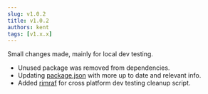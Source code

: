 ```yaml
---
slug: v1.0.2
title: v1.0.2
authors: kent
tags: [v1.x.x]
---
```


Small changes made, mainly for local dev testing. <!-- truncate -->

- Unused package was removed from dependencies.
- Updating [package.json](https://github.com/JasonKentdotDev/env-guardian/package.json/) with more up to date and relevant info.
- Added [rimraf](https://www.npmjs.com/package/rimraf) for cross platform dev testing cleanup script.